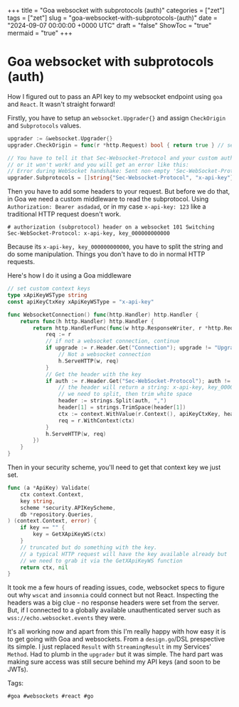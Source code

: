+++
title = "Goa websocket with subprotocols (auth)"
categories = ["zet"]
tags = ["zet"]
slug = "goa-websocket-with-subprotocols-(auth)"
date = "2024-09-07 00:00:00 +0000 UTC"
draft = "false"
ShowToc = "true"
mermaid = "true"
+++

# Goa websocket with subprotocols (auth)

How I figured out to pass an API key to my websocket endpoint using `goa` and
`React`. It wasn't straight forward!

Firstly, you have to setup an `websocket.Upgrader{}` and assign `CheckOrigin`
and `Subprotocols` values.

```go
upgrader := &websocket.Upgrader{}
upgrader.CheckOrigin = func(r *http.Request) bool { return true } // setup authorised origins; this is a demo

// You have to tell it that Sec-Websocket-Protocol and your custom auth header are valid subprotocols
// or it won't work! and you will get an error like this:
// Error during WebSocket handshake: Sent non-empty 'Sec-WebSocket-Protocol' header but no response was received
upgrader.Subprotocols = []string{"Sec-Websocket-Protocol", "x-api-key"}
```

Then you have to add some headers to your request. But before we do that, in Goa
we need a custom middleware to read the subprotocol. Using
`Authorization: Bearer asdadad`, or in my case `x-api-key: 123` like a
traditional HTTP request doesn't work.

```
# authorization (subprotocol) header on a websocket 101 Switching
Sec-WebSocket-Protocol: x-api-key, key_000000000000
```

Because its `x-api-key, key_000000000000`, you have to split the string and do
some manipulation. Things you don't have to do in normal HTTP requests.

Here's how I do it using a Goa middleware

```go
// set custom context keys
type xApiKeyWSType string
const apiKeyCtxKey xApiKeyWSType = "x-api-key"

func WebsocketConnection() func(http.Handler) http.Handler {
	return func(h http.Handler) http.Handler {
		return http.HandlerFunc(func(w http.ResponseWriter, r *http.Request) {
			req := r
            // if not a websocket connection, continue
			if upgrade := r.Header.Get("Connection"); upgrade != "Upgrade" {
				// Not a websocket connection
				h.ServeHTTP(w, req)
			}
            // Get the header with the key
			if auth := r.Header.Get("Sec-WebSocket-Protocol"); auth != "" {
                // the header will return a string: x-api-key, key_000000000000
                // we need to split, then trim white space
				header := strings.Split(auth, ",")
				header[1] = strings.TrimSpace(header[1])
				ctx := context.WithValue(r.Context(), apiKeyCtxKey, header[1])
				req = r.WithContext(ctx)
			}
			h.ServeHTTP(w, req)
		})
	}
}
```

Then in your security scheme, you'll need to get that context key we just set.

```go
func (a *ApiKey) Validate(
	ctx context.Context,
	key string,
	scheme *security.APIKeyScheme,
	db *repository.Queries,
) (context.Context, error) {
	if key == "" {
		key = GetXApiKeyWS(ctx)
	}
    // truncated but do something with the key.
    // a typical HTTP request will have the key available already but
    // we need to grab it via the GetXApiKeyWS function
	return ctx, nil
}
```

It took me a few hours of reading issues, code, websocket specs to figure out
why `wscat` and `insomnia` could connect but not React. Inspecting the headers
was a big clue - no response headers were set from the server. But, if I
connected to a globally available unauthenticated server such as
`wss://echo.websocket.events` they were.

It's all working now and apart from this I'm really happy with how easy it is to
get going with Goa and websockets. From a `design.go`/DSL prespective its
simple. I just replaced `Result` with `StreamingResult` in my Services'
`Method`. Had to plumb in the `upgrader` but it was simple. The hard part was
making sure access was still secure behind my API keys (and soon to be JWTs).

Tags:

    #goa #websockets #react #go

